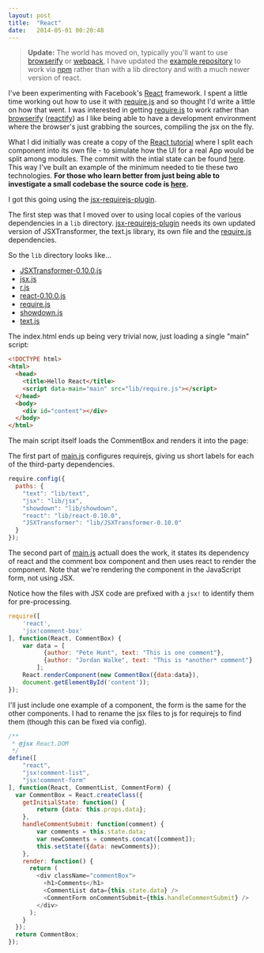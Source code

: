 ```yaml
---
layout: post
title:  "React"
date:   2014-05-01 00:20:48
---
```


> **Update:** The world has moved on, typically you'll want to use [browserify](http://browserify.org) or [webpack](https://webpack.github.io/), I have updated the [example repository](https://github.com/thaggie/react-tut) to work via [npm](https://www.npmjs.com/) rather than with a lib directory and with a much newer version of react.

I've been experimenting with Facebook's [React](http://facebook.github.io/react/) framework. 
I spent a little time working out how to use it with [require.js](http://requirejs.org/) and so
thought I'd write a little on how that went. I was interested in getting [require.js](http://requirejs.org/) to 
work rather than [browserify](http://browserify.org) ([reactify](https://github.com/andreypopp/reactify)) 
as I like being able to have a development environment where the browser's just grabbing the sources, compiling the jsx on the fly.

What I did initially was create a copy of the [React tutorial](http://facebook.github.io/react/docs/tutorial.html)
where I split each component into its own file - to simulate how the UI for a real App would be split among modules.
The commit with the intial state can be found [here](https://github.com/thaggie/react-tut/commit/48dc16d106de0b6b9798a0ce6222fbd7bc087788). This way I've built an example of the minimum needed to tie these two technologies. **For those who learn better from just being able
to investigate a small codebase the source code is [here](https://github.com/thaggie/react-tut/).**

I got this going using the [jsx-requirejs-plugin](https://github.com/philix/jsx-requirejs-plugin). 

The first step was that I moved over to using local copies of the various dependencies in a `lib` directory. 
[jsx-requirejs-plugin](https://github.com/philix/jsx-requirejs-plugin) needs its own updated version of JSXTransformer, 
the text.js library, its own file and the [require.js](http://requirejs.org/) dependencies.

So the `lib` directory looks like...

* [JSXTransformer-0.10.0.js](https://raw.githubusercontent.com/alirussell/jsx-requirejs-plugin/master/js/JSXTransformer-0.10.0.js) 
* [jsx.js](https://raw.githubusercontent.com/philix/jsx-requirejs-plugin/master/js/jsx.js)
* [r.js](http://requirejs.org/docs/release/2.1.11/r.js)
* [react-0.10.0.js](http://fb.me/react-0.10.0.js)
* [require.js](http://requirejs.org/docs/release/2.1.11/comments/require.js)
* [showdown.js](http://cdnjs.cloudflare.com/ajax/libs/showdown/0.3.1/showdown.min.js)
* [text.js](https://raw.githubusercontent.com/requirejs/text/latest/text.js)

The index.html ends up being very trivial now, just loading a single "main" script:

``` html
<!DOCTYPE html>
<html>
  <head>
    <title>Hello React</title>
    <script data-main="main" src="lib/require.js"></script>
  </head>
  <body>
    <div id="content"></div>
  </body>
</html>
```

The main script itself loads the CommentBox and renders it into the page:

The first part of [main.js](https://github.com/thaggie/react-tut/blob/master/main.js) configures 
requirejs, giving us short labels for each of the third-party dependencies.

``` js
require.config({
  paths: {
  	"text": "lib/text",
  	"jsx": "lib/jsx",
  	"showdown": "lib/showdown",
    "react": "lib/react-0.10.0",
    "JSXTransformer": "lib/JSXTransformer-0.10.0"
  }
});
```

The second part of [main.js](https://github.com/thaggie/react-tut/blob/master/main.js) actuall does
the work, it states its dependency of react and the comment box component and then uses react to 
render the component. Note that we're rendering the component in the JavaScript form, not using JSX.

Notice how the files with JSX code are prefixed with a `jsx!` to identify them for pre-processing.

``` js
require([
	'react', 
	'jsx!comment-box'
], function(React, CommentBox) {
	var data = [
          {author: "Pete Hunt", text: "This is one comment"},
          {author: "Jordan Walke", text: "This is *another* comment"}
        ];
	React.renderComponent(new CommentBox({data:data}), 
    document.getElementById('content'));
});
```

I'll just include one example of a component, the form is the same for the other components.
I had to rename the jsx files to js for requirejs to find them (though this can be fixed via config).


``` js
/**
 * @jsx React.DOM
 */
define([
    "react", 
    "jsx!comment-list", 
    "jsx!comment-form"
], function(React, CommentList, CommentForm) {
  var CommentBox = React.createClass({
  	getInitialState: function() {
  		return {data: this.props.data};
  	},
  	handleCommentSubmit: function(comment) {
  		var comments = this.state.data;
      	var newComments = comments.concat([comment]);
      	this.setState({data: newComments});
  	},
    render: function() {
      return (
        <div className="commentBox">
          <h1>Comments</h1>
          <CommentList data={this.state.data} />
          <CommentForm onCommentSubmit={this.handleCommentSubmit} />
        </div>
      );
    }
  });
  return CommentBox;
});
```


